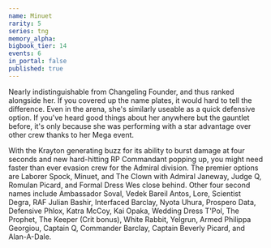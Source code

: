 ```yaml
---
name: Minuet
rarity: 5
series: tng
memory_alpha:
bigbook_tier: 14
events: 6
in_portal: false
published: true
---
```


Nearly indistinguishable from Changeling Founder, and thus ranked alongside her. If you covered up the name plates, it would hard to tell the difference. Even in the arena, she's similarly useable as a quick defensive option. If you've heard good things about her anywhere but the gauntlet before, it's only because she was performing with a star advantage over other crew thanks to her Mega event.

With the Krayton generating buzz for its ability to burst damage at four seconds and new hard-hitting RP Commandant popping up, you might need faster than ever evasion crew for the Admiral division. The premier options are Laborer Spock, Minuet, and The Clown with Admiral Janeway, Judge Q, Romulan Picard, and Formal Dress Wes close behind. Other four second names include Ambassador Soval, Vedek Bareil Antos, Lore, Scientist Degra, RAF Julian Bashir, Interfaced Barclay, Nyota Uhura, Prospero Data, Defensive Phlox, Katra McCoy, Kai Opaka, Wedding Dress T'Pol, The Prophet, The Keeper (Crit bonus), White Rabbit, Yelgrun, Armed Philippa Georgiou, Captain Q, Commander Barclay, Captain Beverly Picard, and Alan-A-Dale.
